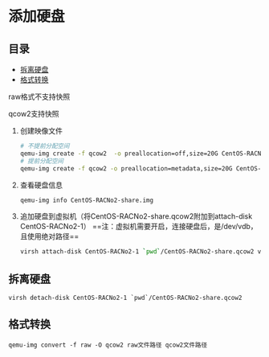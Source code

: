 # 添加硬盘

## 目录

-   [拆离硬盘](#拆离硬盘)
-   [格式转换](#格式转换)

raw格式不支持快照

qcow2支持快照

1.  创建映像文件
    ```bash
    # 不提前分配空间
    qemu-img create -f qcow2  -o preallocation=off,size=20G CentOS-RACNo2-share.qcow2
    # 提前分配空间
    qemu-img create -f qcow2 -o preallocation=metadata,size=20G CentOS-RACNo2-share.qcow2
    ```
2.  查看硬盘信息
    ```bash
    qemu-img info CentOS-RACNo2-share.img
    ```
3.  追加硬盘到虚拟机（将CentOS-RACNo2-share.qcow2附加到attach-disk CentOS-RACNo2-1）
    \==注：虚拟机需要开启，连接硬盘后，是/dev/vdb，且使用绝对路径==
    ```bash
    virsh attach-disk CentOS-RACNo2-1 `pwd`/CentOS-RACNo2-share.qcow2 vdb --cache none --persistent --config
    ```

## 拆离硬盘

```纯文本
virsh detach-disk CentOS-RACNo2-1 `pwd`/CentOS-RACNo2-share.qcow2
```

## 格式转换

```纯文本
qemu-img convert -f raw -O qcow2 raw文件路径 qcow2文件路径
```

